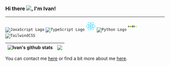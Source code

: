 ### Hi there <img src="https://raw.githubusercontent.com/MartinHeinz/MartinHeinz/master/wave.gif" width="30">, I'm Ivan!

---

<code><img src="https://cdn.jsdelivr.net/npm/programming-languages-logos@0.0.3/src/javascript/javascript.png" alt="JavaScript Logo" width="30" height="30"/></code> <code><img src="https://cdn.jsdelivr.net/npm/programming-languages-logos@0.0.3/src/typescript/typescript.png" alt="TypeScript Logo" width="30" height="30"/></code> <code><img src="https://github.com/devicons/devicon/blob/master/icons/react/react-original.svg" alt="React Logo" width="30" height="30"/></code> <code><img src="https://cdn.jsdelivr.net/npm/programming-languages-logos@0.0.3/src/python/python.png" alt="Python Logo" width="30" height="30"/></code> <code><img src="https://github.com/devicons/devicon/blob/master/icons/nodejs/nodejs-original-wordmark.svg" alt="NodeJS" width="30" height="30"/></code> <code><img src="https://cdn.worldvectorlogo.com/logos/tailwindcss.svg" alt="TailwindCSS" width="30" height="30"/></code>

| <img align="center" src="https://github-readme-stats.vercel.app/api?username=idr4n&hide=prs&show_icons=true&include_all_commits=true&theme=default&hide_border=true" alt="Ivan's github stats" /> | <img align="center" src="https://github-readme-stats.vercel.app/api/top-langs/?username=idr4n&hide=ruby,c&layout=compact&theme=default&hide_border=true" /> |
| ------------- | ------------- |

You can contact me [here](https://github.com/idr4n/aboutme/issues/new/choose) or find a bit more about me [here](https://github.com/idr4n/aboutme).


<!--
**idr4n/idr4n** is a ✨ _special_ ✨ repository because its `README.md` (this file) appears on your GitHub profile.

Here are some ideas to get you started:

- 🔭 I’m currently working on ...
- 🌱 I’m currently learning ...
- 👯 I’m looking to collaborate on ...
- 🤔 I’m looking for help with ...
- 💬 Ask me about ...
- 📫 How to reach me: ...
- 😄 Pronouns: ...
- ⚡ Fun fact: ...
-->
